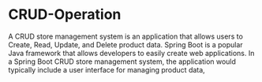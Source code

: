 # CRUD-Operation
A CRUD store management system is an application that allows users to Create, Read, Update, and Delete product data. Spring Boot is a popular Java framework that allows developers to easily create web applications. In a Spring Boot CRUD store management system, the application would typically include a user interface for managing product data,
